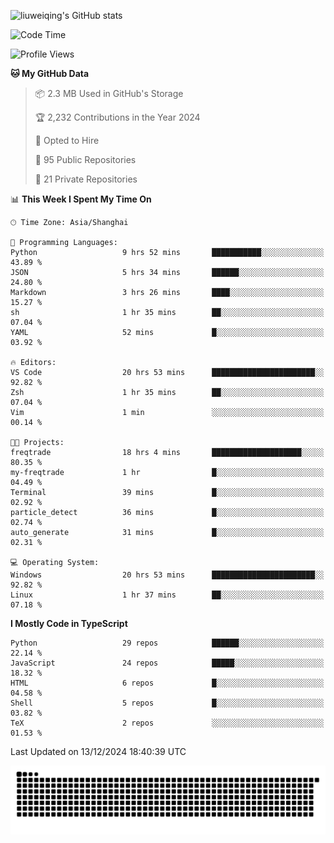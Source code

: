 ![liuweiqing's GitHub stats](https://github-readme-stats.vercel.app/api?username=14790897&show_icons=true&locale=cn&include_all_commits=true&count_private=true)

<!--START_SECTION:waka-->
![Code Time](http://img.shields.io/badge/Code%20Time-1%2C679%20hrs%2024%20mins-blue)

![Profile Views](http://img.shields.io/badge/Profile%20Views-16-blue)

**🐱 My GitHub Data** 

> 📦 2.3 MB Used in GitHub's Storage 
 > 
> 🏆 2,232 Contributions in the Year 2024
 > 
> 💼 Opted to Hire
 > 
> 📜 95 Public Repositories 
 > 
> 🔑 21 Private Repositories 
 > 
📊 **This Week I Spent My Time On** 

```text
🕑︎ Time Zone: Asia/Shanghai

💬 Programming Languages: 
Python                   9 hrs 52 mins       ███████████░░░░░░░░░░░░░░   43.89 % 
JSON                     5 hrs 34 mins       ██████░░░░░░░░░░░░░░░░░░░   24.80 % 
Markdown                 3 hrs 26 mins       ████░░░░░░░░░░░░░░░░░░░░░   15.27 % 
sh                       1 hr 35 mins        ██░░░░░░░░░░░░░░░░░░░░░░░   07.04 % 
YAML                     52 mins             █░░░░░░░░░░░░░░░░░░░░░░░░   03.92 % 

🔥 Editors: 
VS Code                  20 hrs 53 mins      ███████████████████████░░   92.82 % 
Zsh                      1 hr 35 mins        ██░░░░░░░░░░░░░░░░░░░░░░░   07.04 % 
Vim                      1 min               ░░░░░░░░░░░░░░░░░░░░░░░░░   00.14 % 

🐱‍💻 Projects: 
freqtrade                18 hrs 4 mins       ████████████████████░░░░░   80.35 % 
my-freqtrade             1 hr                █░░░░░░░░░░░░░░░░░░░░░░░░   04.49 % 
Terminal                 39 mins             █░░░░░░░░░░░░░░░░░░░░░░░░   02.92 % 
particle_detect          36 mins             █░░░░░░░░░░░░░░░░░░░░░░░░   02.74 % 
auto_generate            31 mins             █░░░░░░░░░░░░░░░░░░░░░░░░   02.31 % 

💻 Operating System: 
Windows                  20 hrs 53 mins      ███████████████████████░░   92.82 % 
Linux                    1 hr 37 mins        ██░░░░░░░░░░░░░░░░░░░░░░░   07.18 % 
```

**I Mostly Code in TypeScript** 

```text
Python                   29 repos            ██████░░░░░░░░░░░░░░░░░░░   22.14 % 
JavaScript               24 repos            █████░░░░░░░░░░░░░░░░░░░░   18.32 % 
HTML                     6 repos             █░░░░░░░░░░░░░░░░░░░░░░░░   04.58 % 
Shell                    5 repos             █░░░░░░░░░░░░░░░░░░░░░░░░   03.82 % 
TeX                      2 repos             ░░░░░░░░░░░░░░░░░░░░░░░░░   01.53 % 
```




 Last Updated on 13/12/2024 18:40:39 UTC
<!--END_SECTION:waka-->

<picture>
  <source media="(prefers-color-scheme: dark)" srcset="https://raw.githubusercontent.com/14790897/14790897/output/github-contribution-grid-snake-dark.svg" />
  <source media="(prefers-color-scheme: light)" srcset="https://raw.githubusercontent.com/14790897/14790897/output/github-contribution-grid-snake.svg" />
  <img alt="github-snake" src="https://raw.githubusercontent.com/14790897/14790897/output/github-contribution-grid-snake.svg" />
</picture>
